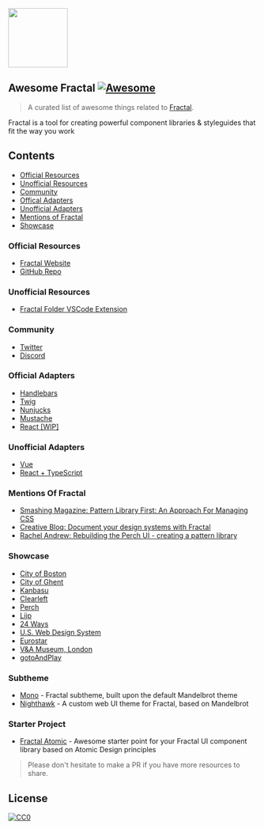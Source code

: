 <img height="120px" src="https://d33wubrfki0l68.cloudfront.net/5d2e88eb1e2b69f3f8b3a3372b6e4b3b4f095130/2159b/hero.png" />

## Awesome Fractal [![Awesome](https://awesome.re/badge-flat.svg)](https://awesome.re)

> A curated list of awesome things related to [Fractal](https://fractal.build/).

Fractal is a tool for creating powerful component libraries & styleguides that fit the way you work

## Contents

- [Official Resources](#official-resources)
- [Unofficial Resources](#unofficial-resources)
- [Community](#community)
- [Offical Adapters](#official-adapters)
- [Unofficial Adapters](#unofficial-adapters)
- [Mentions of Fractal](#mentions-of-fractal)
- [Showcase](#showcase)

### Official Resources

- [Fractal Website](https://fractal.build/)
- [GitHub Repo](https://github.com/frctl/fractal)

### Unofficial Resources
- [Fractal Folder VSCode Extension](https://marketplace.visualstudio.com/items?itemName=baerkins.new-fractal-folder)

### Community

- [Twitter](https://twitter.com/frctl)
- [Discord](https://discord.gg/vuRz4Yx)

### Official Adapters

- [Handlebars](https://github.com/frctl/fractal/tree/master/packages/handlebars)
- [Twig](https://github.com/frctl/fractal/tree/master/packages/twig)
- [Nunjucks](https://github.com/frctl/fractal/tree/master/packages/nunjucks)
- [Mustache](https://github.com/frctl/mustache)
- [React [WIP]](https://github.com/frctl/react-adapter)

### Unofficial Adapters
- [Vue](https://github.com/swey/fractal-vue-adapter)
- [React + TypeScript](https://github.com/gtap-dev/fractal-tsx-adapter)

### Mentions Of Fractal
- [Smashing Magazine: Pattern Library First: An Approach For Managing CSS](https://www.smashingmagazine.com/2018/07/pattern-library-first-css)
- [Creative Bloq: Document your design systems with Fractal](https://www.creativebloq.com/how-to/document-your-design-systems-with-fractal)
- [Rachel Andrew: Rebuilding the Perch UI - creating a pattern library](https://rachelandrew.co.uk/archives/2016/05/06/rebuilding-the-perch-ui-creating-a-pattern-library)

### Showcase
- [City of Boston](https://patterns.boston.gov)
- [City of Ghent](https://stijlgids.stad.gent/v2)
- [Kanbasu](https://kanbasu.liip.ch/2)
- [Clearleft](http://fractal.clearleft.com)
- [Perch](http://patterns.perchcms.com)
- [Liip](https://styleguide.liip.ch/)
- [24 Ways](https://bits.24ways.org)
- [U.S. Web Design System](https://components.designsystem.digital.gov)
- [Eurostar](https://style.eurostar.com)
- [V&A Museum, London](https://vam-design-guide.surge.sh/)
- [gotoAndPlay](https://play.ee/styleguide/)

### Subtheme
- [Mono](https://github.com/AccentDesign/Mono) - Fractal subtheme, built upon the default Mandelbrot theme
- [Nighthawk](https://github.com/gtap-dev/nighthawk) - A custom web UI theme for Fractal, based on Mandelbrot

### Starter Project
- [Fractal Atomic](https://github.com/AccentDesign/Fractal-Atomic) - Awesome starter point for your Fractal UI component library based on Atomic Design principles

> Please don't hesitate to make a PR if you have more resources to share.

## License

[![CC0](https://mirrors.creativecommons.org/presskit/buttons/88x31/svg/cc-zero.svg)](https://creativecommons.org/publicdomain/zero/1.0/)
